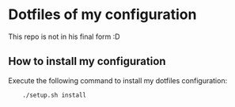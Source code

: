 # Dotfiles of my configuration
This repo is not in his final form :D

## How to install my configuration
Execute the following command to install my dotfiles configuration:

```
    ./setup.sh install
```
